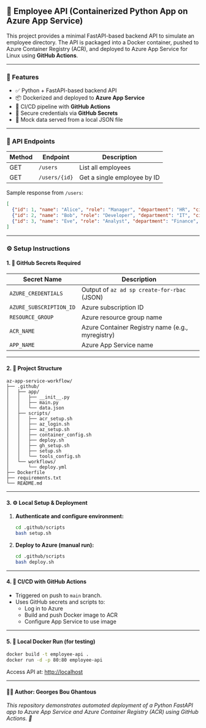 ## 🐍 Employee API (Containerized Python App on Azure App Service)

This project provides a minimal FastAPI-based backend API to simulate an employee directory. The API is packaged into a Docker container, pushed to Azure Container Registry (ACR), and deployed to Azure App Service for Linux using **GitHub Actions**.

---

### 📌 Features

- ✅ Python + FastAPI-based backend API
- 📦 Dockerized and deployed to **Azure App Service**
- 🔁 CI/CD pipeline with **GitHub Actions**
- 🔐 Secure credentials via **GitHub Secrets**
- 🧪 Mock data served from a local JSON file

---

### 🧪 API Endpoints

| Method | Endpoint         | Description                 |
|--------|------------------|-----------------------------|
| GET    | `/users`         | List all employees          |
| GET    | `/users/{id}`    | Get a single employee by ID |

Sample response from `/users`:
```json
[
  {"id": 1, "name": "Alice", "role": "Manager", "department": "HR", "city": "Sydney"},
  {"id": 2, "name": "Bob", "role": "Developer", "department": "IT", "city": "Melbourne"},
  {"id": 3, "name": "Eve", "role": "Analyst", "department": "Finance", "city": "Brisbane"}
]
```

---

### ⚙️ Setup Instructions

#### 1. 🔐 GitHub Secrets Required

| Secret Name             | Description                                      |
|-------------------------|--------------------------------------------------|
| `AZURE_CREDENTIALS`     | Output of `az ad sp create-for-rbac` (JSON)     |
| `AZURE_SUBSCRIPTION_ID` | Azure subscription ID                           |
| `RESOURCE_GROUP`        | Azure resource group name                       |
| `ACR_NAME`              | Azure Container Registry name (e.g., myregistry)|
| `APP_NAME`              | Azure App Service name                          |

---

#### 2. 📁 Project Structure

```
az-app-service-workflow/
├── .github/
│   ├── app/
│   │   ├── __init__.py
│   │   ├── main.py
│   │   └── data.json
│   ├── scripts/
│   │   ├── acr_setup.sh
│   │   ├── az_login.sh
│   │   ├── az_setup.sh
│   │   ├── container_config.sh
│   │   ├── deploy.sh
│   │   ├── gh_setup.sh
│   │   ├── setup.sh
│   │   └── tools_config.sh
│   └── workflows/
│       └── deploy.yml
├── Dockerfile
├── requirements.txt
└── README.md
```

---

#### 3. ⚙️ Local Setup & Deployment

1. **Authenticate and configure environment:**  
   ```bash
   cd .github/scripts
   bash setup.sh
   ```

2. **Deploy to Azure (manual run):**  
   ```bash
   cd .github/scripts
   bash deploy.sh
   ```

---

#### 4. 🚀 CI/CD with GitHub Actions

- Triggered on push to `main` branch.
- Uses GitHub secrets and scripts to:
  - Log in to Azure
  - Build and push Docker image to ACR
  - Configure App Service to use image

---

#### 5. 🐳 Local Docker Run (for testing)

```bash
docker build -t employee-api .
docker run -d -p 80:80 employee-api
```

Access API at: [http://localhost](http://localhost)

---

#### 👨‍💻 Author: Georges Bou Ghantous
*This repository demonstrates automated deployment of a Python FastAPI app to Azure App Service and Azure Container Registry (ACR) using GitHub Actions. 💙*
